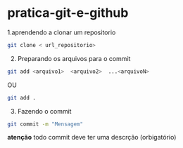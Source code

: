 # pratica-git-e-github


1.aprendendo a clonar um repositorio 

```bash 
git clone < url_repositorio>
```
2. Preparando os arquivos para o commit 

```bash
git add <arquivo1>  <arquivo2>  ...<arquivoN>
```
OU
```bash
git add .
```

3. Fazendo o commit 
```bash
git commit -m "Mensagem"
```
**atenção** todo commit deve ter uma descrção (orbigatório)


